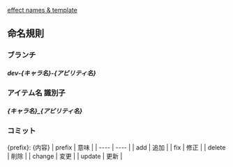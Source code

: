 [effect names & template](https://github.com/x2-7/addon-template)

## 命名規則

### ブランチ

##### dev-{キャラ名}-{アビリティ名}

### アイテム名 識別子

##### {キャラ名}\_{アビリティ名}

### コミット
{prefix}: {内容}
| prefix | 意味 |
| ---- | ---- |
|  add  |  追加  |
|  fix  |  修正  |
|  delete  |  削除  |
|  change  |  変更  |
|  update  |  更新  |

